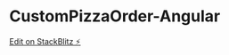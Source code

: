 # CustomPizzaOrder-Angular

[Edit on StackBlitz ⚡️](https://stackblitz.com/edit/angular-ebrunosan-pizzaorder-1ranbj)